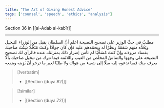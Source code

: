 ```yaml
---
title: "The Art of Giving Honest Advice"
tags: ['counsel', 'speech', 'ethics', "analysis"]
---
```


 Section 36 in [[al-Adab al-kabīr]]

---
مطلبٌ في حثِّ الوزير على تصحيح النصيحة اعلم أنَّ السلطان يقبل من الوزراء التبخيل ويَعُدُّه منهم شفقةً ونظرًا له ويحمَدهم عليه  فإن كان جوادًا وكنتَ مُبَخِّلًا شِنْتَ صاحبك بفساد مروءته وإنْ كنتَ مُسَخِّيًا لم تأمن إضرار ذلك بمنزلتك عنده  فالرأي لك تصحيح النصيحة على وجهها والتماسُ المخلَص من العيب واللائمة فيما تترك من تبخيل صاحبك بألَّا يعرف منك فيما تدعوه إليه ميلًا إلى شيء من هواك ولا طلبًا لغير ما ترجو أنْ يَزِينه وينفعه

> [!verbatim]
> - [[Section (duya.82)]]

> [!similar]
> - [[Section (duya.72)]]

